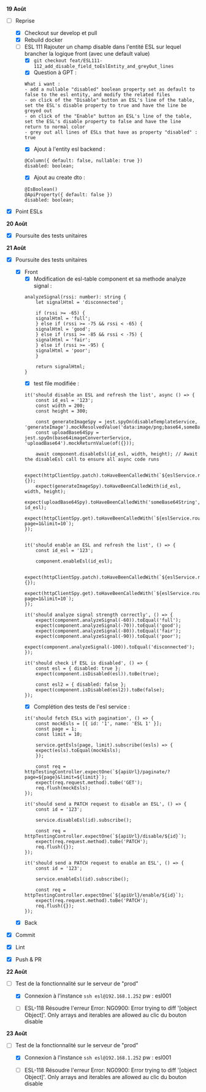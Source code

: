 **19 Août**
- [ ] Reprise
    - [x] Checkout sur develop et pull
    - [x] Rebuild docker
    - [ ] ESL 111 Rajouter un champ disable dans l'entité ESL sur lequel brancher la logique front (avec une default value)
        - [x] ```git checkout feat/ESL111-112_add_disable_field_toEslEntity_and_greyOut_lines```
        - [x] Question à GPT : 
        ```
        What i want : 
        - add a nullable "disabled" boolean property set as default to false to the esl entity, and modify the related files
        - on click of the "Disable" button an ESL's line of the table, set the ESL's disable property to true and have the line be greyed out
        - on click of the "Enable" button an ESL's line of the table, set the ESL's disable property to false and have the line return to normal color
        - grey out all lines of ESLs that have as property "disabled" : true
        ```
        - [x] Ajout à l'entity esl backend : 
        ```
        @Column({ default: false, nullable: true })
        disabled: boolean;
        ```
        - [x] Ajout au create dto : 
        ```
        @IsBoolean()
        @ApiProperty({ default: false })
        disabled: boolean;
        ```
- [x] Point ESLs


**20 Août**
- [x] Poursuite des tests unitaires


**21 Août**
- [x] Poursuite des tests unitaires
    - [x] Front
        - [x] Modification de esl-table component et sa methode analyze signal : 
        ```
        analyzeSignal(rssi: number): string {
            let signalHtml = 'disconnected';

            if (rssi >= -65) {
            signalHtml = 'full';
            } else if (rssi >= -75 && rssi < -65) {
            signalHtml = 'good';
            } else if (rssi >= -85 && rssi < -75) {
            signalHtml = 'fair';
            } else if (rssi >= -95) {
            signalHtml = 'poor';
            }

            return signalHtml;
        }
        ```
        - [x] test file modifiée : 
        ```
        it('should disable an ESL and refresh the list', async () => {
            const id_esl = '123';
            const width = 200;
            const height = 300;
        
            const generateImageSpy = jest.spyOn(disableTemplateService, 'generateImage').mockResolvedValue('data:image/png;base64,someBase64String');
            const uploadBase64Spy = jest.spyOn(base64imageConverterService, 'uploadBase64').mockReturnValue(of({}));
        
            await component.disableEsl(id_esl, width, height); // Await the disableEsl call to ensure all async code runs
        
            expect(httpClientSpy.patch).toHaveBeenCalledWith(`${eslService.route}/disable/${id_esl}`, {});
            expect(generateImageSpy).toHaveBeenCalledWith(id_esl, width, height);
            expect(uploadBase64Spy).toHaveBeenCalledWith('someBase64String', id_esl);
            expect(httpClientSpy.get).toHaveBeenCalledWith(`${eslService.route}/paginate/?page=1&limit=10`);
        });
        

        it('should enable an ESL and refresh the list', () => {
            const id_esl = '123';

            component.enableEsl(id_esl);

            expect(httpClientSpy.patch).toHaveBeenCalledWith(`${eslService.route}/enable/${id_esl}`, {});
            expect(httpClientSpy.get).toHaveBeenCalledWith(`${eslService.route}/paginate/?page=1&limit=10`);
        });

        it('should analyze signal strength correctly', () => {
            expect(component.analyzeSignal(-60)).toEqual('full');
            expect(component.analyzeSignal(-70)).toEqual('good');
            expect(component.analyzeSignal(-80)).toEqual('fair');
            expect(component.analyzeSignal(-90)).toEqual('poor');
            expect(component.analyzeSignal(-100)).toEqual('disconnected');
        });

        it('should check if ESL is disabled', () => {
            const esl = { disabled: true };
            expect(component.isDisabled(esl)).toBe(true);

            const esl2 = { disabled: false };
            expect(component.isDisabled(esl2)).toBe(false);
        });
        ```
        - [x] Complétion des tests de l'esl service : 
        ```
        it('should fetch ESLs with pagination', () => {
            const mockEsls = [{ id: '1', name: 'ESL 1' }];
            const page = 1;
            const limit = 10;

            service.getEsls(page, limit).subscribe((esls) => {
            expect(esls).toEqual(mockEsls);
            });

            const req = httpTestingController.expectOne(`${apiUrl}/paginate/?page=${page}&limit=${limit}`);
            expect(req.request.method).toBe('GET');
            req.flush(mockEsls); 
        });

        it('should send a PATCH request to disable an ESL', () => {
            const id = '123';

            service.disableEsl(id).subscribe();

            const req = httpTestingController.expectOne(`${apiUrl}/disable/${id}`);
            expect(req.request.method).toBe('PATCH');
            req.flush({}); 
        });

        it('should send a PATCH request to enable an ESL', () => {
            const id = '123';

            service.enableEsl(id).subscribe();

            const req = httpTestingController.expectOne(`${apiUrl}/enable/${id}`);
            expect(req.request.method).toBe('PATCH');
            req.flush({}); 
        });
        ```
    - [x] Back
- [x] Commit
- [x] Lint
- [x] Push & PR


**22 Août**
- [ ] Test de la fonctionnalité sur le serveur de "prod"
    - [x] Connexion à l'instance 
    ```ssh esl@192.168.1.252```
    pw : esl001
    - [ ] ESL-118 Résoudre l'erreur Error: NG0900: Error trying to diff '[object Object]'. Only arrays and iterables are allowed au clic du bouton disable

    

**23 Août**
- [ ] Test de la fonctionnalité sur le serveur de "prod"
    - [x] Connexion à l'instance 
    ```ssh esl@192.168.1.252```
    pw : esl001
    - [ ] ESL-118 Résoudre l'erreur Error: NG0900: Error trying to diff '[object Object]'. Only arrays and iterables are allowed au clic du bouton disable

    